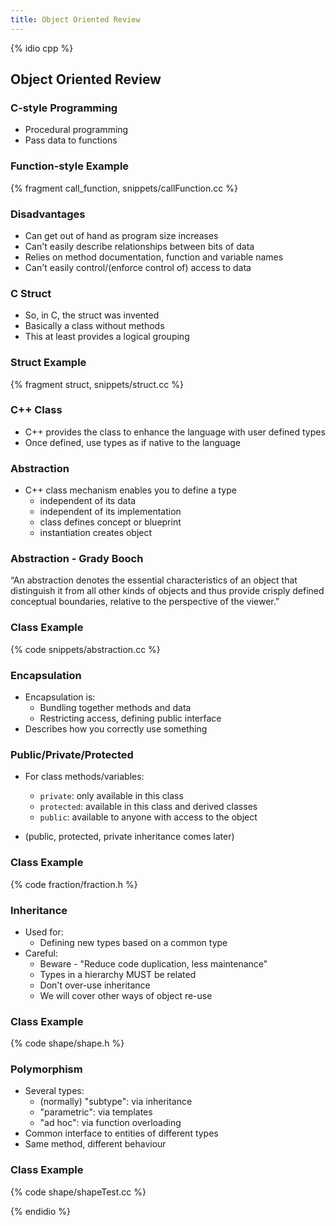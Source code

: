 ```yaml
---
title: Object Oriented Review
---
```


{% idio cpp %}

## Object Oriented Review

### C-style Programming

* Procedural programming
* Pass data to functions


### Function-style Example

{% fragment call_function, snippets/callFunction.cc %}


### Disadvantages

* Can get out of hand as program size increases
* Can't easily describe relationships between bits of data
* Relies on method documentation, function and variable names
* Can't easily control/(enforce control of) access to data


### C Struct

* So, in C, the struct was invented
* Basically a class without methods
* This at least provides a logical grouping


### Struct Example

{% fragment struct, snippets/struct.cc %}


### C++ Class

* C++ provides the class to enhance the language with user defined types
* Once defined, use types as if native to the language


### Abstraction

* C++ class mechanism enables you to define a type
    * independent of its data
    * independent of its implementation
    * class defines concept or blueprint
    * instantiation creates object


### Abstraction - Grady Booch

“An abstraction denotes the essential characteristics of an object that distinguish it 
from all other kinds of objects and thus provide crisply defined conceptual boundaries, 
relative to the perspective of the viewer.”


### Class Example

{% code snippets/abstraction.cc %}


### Encapsulation

* Encapsulation is:
    * Bundling together methods and data
    * Restricting access, defining public interface
* Describes how you correctly use something


### Public/Private/Protected

* For class methods/variables:
    * `private`: only available in this class
    * `protected`: available in this class and derived classes
    * `public`: available to anyone with access to the object

* (public, protected, private inheritance comes later)


### Class Example

{% code fraction/fraction.h %}


### Inheritance

* Used for:
    * Defining new types based on a common type
* Careful:
    * Beware - "Reduce code duplication, less maintenance"
    * Types in a hierarchy MUST be related
    * Don't over-use inheritance
    * We will cover other ways of object re-use


### Class Example

{% code shape/shape.h %}


### Polymorphism

* Several types:
    * (normally) "subtype": via inheritance
    * "parametric": via templates
    * "ad hoc": via function overloading
* Common interface to entities of different types
* Same method, different behaviour


### Class Example

{% code shape/shapeTest.cc %}

{% endidio %}

